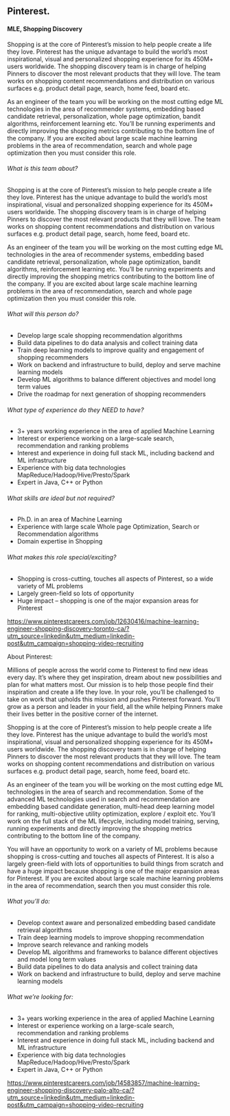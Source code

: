 ## Pinterest.

#### MLE, Shopping Discovery

Shopping is at the core of Pinterest’s mission to help people create a life they love. Pinterest has the unique advantage to build the world’s most inspirational, visual and personalized shopping experience for its 450M+ users worldwide. The shopping discovery team is in charge of helping Pinners to discover the most relevant products that they will love. The team works on shopping content recommendations and distribution on various surfaces e.g. product detail page, search, home feed, board etc. 

As an engineer of the team you will be working on the most cutting edge ML technologies in the area of recommender systems, embedding based candidate retrieval, personalization, whole page optimization, bandit algorithms, reinforcement learning etc. You’ll be running experiments and directly improving the shopping metrics contributing to the bottom line of the company. If you are excited about large scale machine learning problems in the area of recommendation, search and whole page optimization then you must consider this role.

###### What is this team about?

Shopping is at the core of Pinterest’s mission to help people create a life they love. Pinterest has the unique advantage to build the world’s most inspirational, visual and personalized shopping experience for its 450M+ users worldwide. The shopping discovery team is in charge of helping Pinners to discover the most relevant products that they will love. The team works on shopping content recommendations and distribution on various surfaces e.g. product detail page, search, home feed, board etc. 

As an engineer of the team you will be working on the most cutting edge ML technologies in the area of recommender systems, embedding based candidate retrieval, personalization, whole page optimization, bandit algorithms, reinforcement learning etc. You’ll be running experiments and directly improving the shopping metrics contributing to the bottom line of the company. If you are excited about large scale machine learning problems in the area of recommendation, search and whole page optimization then you must consider this role.

###### What will this person do?

- Develop large scale shopping recommendation algorithms
- Build data pipelines to do data analysis and collect training data
- Train deep learning models to improve quality and engagement of shopping recommenders
- Work on backend and infrastructure to build, deploy and serve machine learning models
- Develop ML algorithms to balance different objectives and model long term values
- Drive the roadmap for next generation of shopping recommenders

###### What type of experience do they NEED to have?

- 3+ years working experience in the area of applied Machine Learning
- Interest or experience working on a large-scale search, recommendation and ranking problems
- Interest and experience in doing full stack ML, including backend and ML infrastructure
- Experience with big data technologies MapReduce/Hadoop/Hive/Presto/Spark
- Expert in Java, C++ or Python

###### What skills are ideal but not required?

- Ph.D. in an area of Machine Learning
- Experience with large scale Whole page Optimization, Search or Recommendation algorithms
- Domain expertise in Shopping

###### What makes this role special/exciting?

- Shopping is cross-cutting, touches all aspects of Pinterest, so a wide variety of ML problems
- Largely green-field so lots of opportunity
- Huge impact – shopping is one of the major expansion areas for Pinterest

https://www.pinterestcareers.com/job/12630416/machine-learning-engineer-shopping-discovery-toronto-ca/?utm_source=linkedin&utm_medium=linkedin-post&utm_campaign=shopping-video-recruiting



About Pinterest:  

Millions of people across the world come to Pinterest to find new ideas every day. It’s where they get inspiration, dream about new possibilities and plan for what matters most. Our mission is to help those people find their inspiration and create a life they love. In your role, you’ll be challenged to take on work that upholds this mission and pushes Pinterest forward. You’ll grow as a person and leader in your field, all the while helping Pinners make their lives better in the positive corner of the internet.

Shopping is at the core of Pinterest’s mission to help people create a life they love. Pinterest has the unique advantage to build the world’s most inspirational, visual and personalized shopping experience for its 450M+ users worldwide. The shopping discovery team is in charge of helping Pinners to discover the most relevant products that they will love. The team works on shopping content recommendations and distribution on various surfaces e.g. product detail page, search, home feed, board etc. 

As an engineer of the team you will be working on the most cutting edge ML technologies in the area of search and recommendation.  Some of the advanced ML technologies used in search and recommendation are embedding based candidate generation, multi-head deep learning model for ranking, multi-objective utility optimization, explore / exploit etc. You’ll work on the full stack of the ML lifecycle, including model training, serving, running experiments and directly improving the shopping metrics contributing to the bottom line of the company. 

You will have an opportunity to work on a variety of ML problems because shopping is cross-cutting and touches all aspects of Pinterest. It is also a largely green-field with lots of opportunities to build things from scratch and have a huge impact because shopping is one of the major expansion areas for Pinterest. If you are excited about large scale machine learning problems in the area of recommendation, search then you must consider this role.

###### What you’ll do:

- Develop context aware and personalized embedding based candidate retrieval algorithms
- Train deep learning models to improve shopping recommendation
- Improve search relevance and ranking models
- Develop ML algorithms and frameworks to balance different objectives and model long term values
- Build data pipelines to do data analysis and collect training data
- Work on backend and infrastructure to build, deploy and serve machine learning models

###### What we’re looking for:

- 3+ years working experience in the area of applied Machine Learning
- Interest or experience working on a large-scale search, recommendation and ranking problems
- Interest and experience in doing full stack ML, including backend and ML infrastructure
- Experience with big data technologies MapReduce/Hadoop/Hive/Presto/Spark
- Expert in Java, C++ or Python

https://www.pinterestcareers.com/job/14583857/machine-learning-engineer-shopping-discovery-palo-alto-ca/?utm_source=linkedin&utm_medium=linkedin-post&utm_campaign=shopping-video-recruiting
